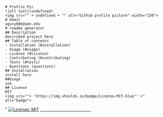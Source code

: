 
    # Profile Pic
    ![alt text](undefined)
    <img src="" + undefined + "" alt="Github profile picture" width="150">
    # Email
    oguny006@umn.edu
    # readme generator
    ## Description
    described project here
    ## Table of contents 
    - Installation (#installation)
    - Usage (#usage)
    - License (#license)
    - Contributing (#contributing)
    - Tests (#tests)
    - Questions (questions)
    ## Installation
    install here
    ##Usage
    use
    ## License
    MIT
    <img src=""+ 'https://img.shields.io/badge/License-MIT-blue"' +" alt="badge">

"
    [![License: MIT](https://img.shields.io/badge/License-MIT-red.svg)](https://opensource.org/licenses/MIT)
    __________________________
 
    